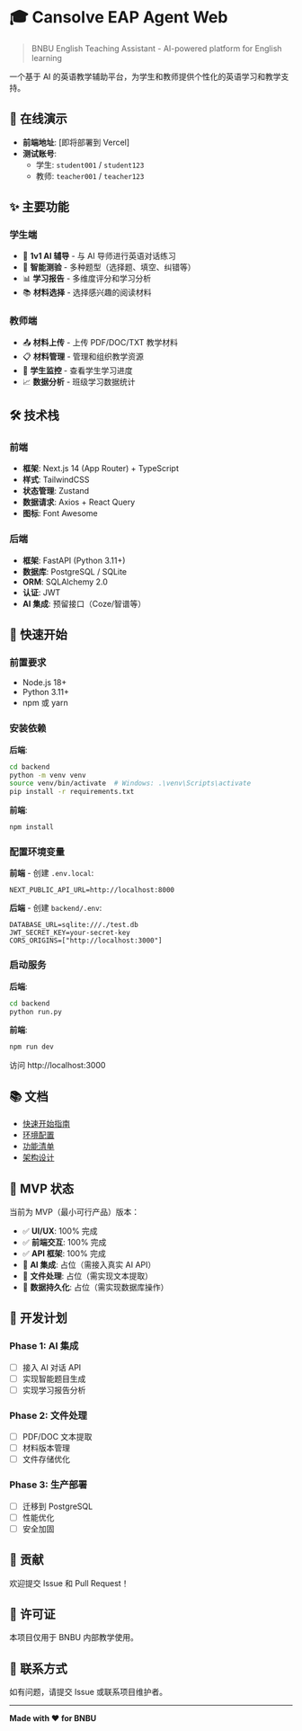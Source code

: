 # 🎓 Cansolve EAP Agent Web

> BNBU English Teaching Assistant - AI-powered platform for English learning

一个基于 AI 的英语教学辅助平台，为学生和教师提供个性化的英语学习和教学支持。

## 🌟 在线演示

- **前端地址**: [即将部署到 Vercel]
- **测试账号**: 
  - 学生: `student001` / `student123`
  - 教师: `teacher001` / `teacher123`

## ✨ 主要功能

### 学生端
- 🤖 **1v1 AI 辅导** - 与 AI 导师进行英语对话练习
- 📝 **智能测验** - 多种题型（选择题、填空、纠错等）
- 📊 **学习报告** - 多维度评分和学习分析
- 📚 **材料选择** - 选择感兴趣的阅读材料

### 教师端
- 📤 **材料上传** - 上传 PDF/DOC/TXT 教学材料
- 📋 **材料管理** - 管理和组织教学资源
- 👥 **学生监控** - 查看学生学习进度
- 📈 **数据分析** - 班级学习数据统计

## 🛠️ 技术栈

### 前端
- **框架**: Next.js 14 (App Router) + TypeScript
- **样式**: TailwindCSS
- **状态管理**: Zustand
- **数据请求**: Axios + React Query
- **图标**: Font Awesome

### 后端
- **框架**: FastAPI (Python 3.11+)
- **数据库**: PostgreSQL / SQLite
- **ORM**: SQLAlchemy 2.0
- **认证**: JWT
- **AI 集成**: 预留接口（Coze/智谱等）

## 🚀 快速开始

### 前置要求
- Node.js 18+
- Python 3.11+
- npm 或 yarn

### 安装依赖

**后端**:
```bash
cd backend
python -m venv venv
source venv/bin/activate  # Windows: .\venv\Scripts\activate
pip install -r requirements.txt
```

**前端**:
```bash
npm install
```

### 配置环境变量

**前端** - 创建 `.env.local`:
```env
NEXT_PUBLIC_API_URL=http://localhost:8000
```

**后端** - 创建 `backend/.env`:
```env
DATABASE_URL=sqlite:///./test.db
JWT_SECRET_KEY=your-secret-key
CORS_ORIGINS=["http://localhost:3000"]
```

### 启动服务

**后端**:
```bash
cd backend
python run.py
```

**前端**:
```bash
npm run dev
```

访问 http://localhost:3000

## 📚 文档

- [快速开始指南](./QUICKSTART_CN.md)
- [环境配置](./ENV_SETUP.md)
- [功能清单](./FEATURE_CHECKLIST.md)
- [架构设计](./ARCHITECTURE.md)

## 🎯 MVP 状态

当前为 MVP（最小可行产品）版本：

- ✅ **UI/UX**: 100% 完成
- ✅ **前端交互**: 100% 完成
- ✅ **API 框架**: 100% 完成
- 🔲 **AI 集成**: 占位（需接入真实 AI API）
- 🔲 **文件处理**: 占位（需实现文本提取）
- 🔲 **数据持久化**: 占位（需实现数据库操作）

## 📝 开发计划

### Phase 1: AI 集成
- [ ] 接入 AI 对话 API
- [ ] 实现智能题目生成
- [ ] 实现学习报告分析

### Phase 2: 文件处理
- [ ] PDF/DOC 文本提取
- [ ] 材料版本管理
- [ ] 文件存储优化

### Phase 3: 生产部署
- [ ] 迁移到 PostgreSQL
- [ ] 性能优化
- [ ] 安全加固

## 🤝 贡献

欢迎提交 Issue 和 Pull Request！

## 📄 许可证

本项目仅用于 BNBU 内部教学使用。

## 📧 联系方式

如有问题，请提交 Issue 或联系项目维护者。

---

**Made with ❤️ for BNBU**

